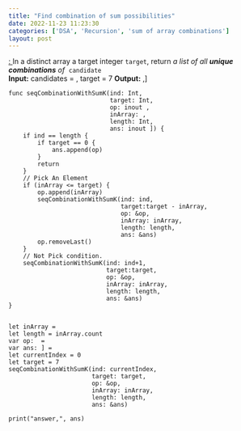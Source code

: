 ```yaml
---
title: "Find combination of sum possibilities"
date: 2022-11-23 11:23:30
categories: ['DSA', 'Recursion', 'sum of array combinations']
layout: post
---
```


<!-- wp:paragraph -->
<a href="https://leetcode.com/problems/combination-sum/" target="_blank" rel="noopener" title="">: </a> In a distinct array a target integer <code>target</code>, return <em>a list of all <strong>unique combinations</strong> of </em> <code>candidate</code><br><strong>Input:</strong> candidates = , target = 7 <strong>Output:</strong> ,]


<!-- /wp:paragraph -->

<!-- wp:code -->
<pre class="wp-block-code"><code lang="swift" class="language-swift">func seqCombinationWithSumK(ind: Int,
                            target: Int,
                            op: inout ,
                            inArray: ,
                            length: Int,
                            ans: inout ]) {
    if ind == length {
        if target == 0 {
            ans.append(op)
        }
        return
    }
    // Pick An Element
    if (inArray <= target) {
        op.append(inArray)
        seqCombinationWithSumK(ind: ind,
                               target:target - inArray,
                               op: &op,
                               inArray: inArray,
                               length: length,
                               ans: &ans)
        op.removeLast()
    }
    // Not Pick condition.
    seqCombinationWithSumK(ind: ind+1,
                           target:target,
                           op: &op,
                           inArray: inArray,
                           length: length,
                           ans: &ans)
}


let inArray = 
let length = inArray.count
var op:  = 
var ans: ] = 
let currentIndex = 0
let target = 7
seqCombinationWithSumK(ind: currentIndex,
                       target: target,
                       op: &op,
                       inArray: inArray,
                       length: length,
                       ans: &ans)

print("answer,", ans)</code></pre>
<!-- /wp:code -->